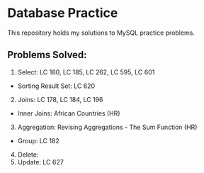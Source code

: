 # Database Practice
This repository holds my solutions to MySQL practice problems.
## Problems Solved:
1. Select: LC 180, LC 185, LC 262, LC 595, LC 601
  * Sorting Result Set: LC 620
2. Joins: LC 178, LC 184, LC 196
  * Inner Joins: African Countries (HR)
3. Aggregation: Revising Aggregations - The Sum Function (HR)
  * Group: LC 182
4. Delete:
5. Update: LC 627
